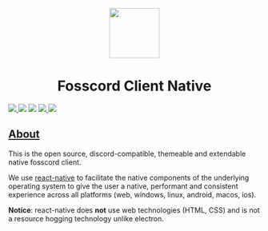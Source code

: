 <p align="center">
  <img width="100" src="https://raw.githubusercontent.com/fosscord/fosscord/master/assets/logo_big_transparent.png" />
</p>
<h1 align="center">Fosscord Client Native</h1>

<p>
  <a href="https://discord.gg/ZrnGQP6p3d">
    <img src="https://img.shields.io/discord/806142446094385153?color=7489d5&logo=discord&logoColor=ffffff" />
  </a>
  <img src="https://img.shields.io/static/v1?label=Status&message=Development&color=blue">
  <a title="Crowdin" target="_blank" href="https://translate.fosscord.com/"><img src="https://badges.crowdin.net/fosscord/localized.svg"></a>
   <a href="https://opencollective.com/fosscord">
    <img src="https://opencollective.com/fosscord/tiers/badge.svg">
  </a>
  <img src="https://build.appcenter.ms/v0.1/apps/1b0360c3-6896-46c5-99cb-402a0bdc6ccf/branches/master/badge">
</p>

## [About](https://docs.fosscord.com/client/)

This is the open source, discord-compatible, themeable and extendable native fosscord client.

We use [react-native](https://reactnative.dev/) to facilitate the native components of the underlying operating system to give the user a native, performant and consistent experience across all platforms (web, windows, linux, android, macos, ios).

**Notice**: react-native does **not** use web technologies (HTML, CSS) and is not a resource hogging technology unlike electron.
